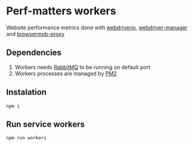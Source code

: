# Perf-matters workers

Website performance metrics done with [webdriverio](https://github.com/webdriverio/webdriverio), [webdriver-manager](https://github.com/pose/webdriver-manager) and [browsermob-proxy](https://github.com/lightbody/browsermob-proxy)

## Dependencies
1. Workers needs [RabbitMQ](http://www.rabbitmq.com) to be running on default port
2. Workers processes are managed by [PM2](https://github.com/Unitech/PM2)

## Instalation

```
npm i
```

## Run service workers

```
npm run workers
```

